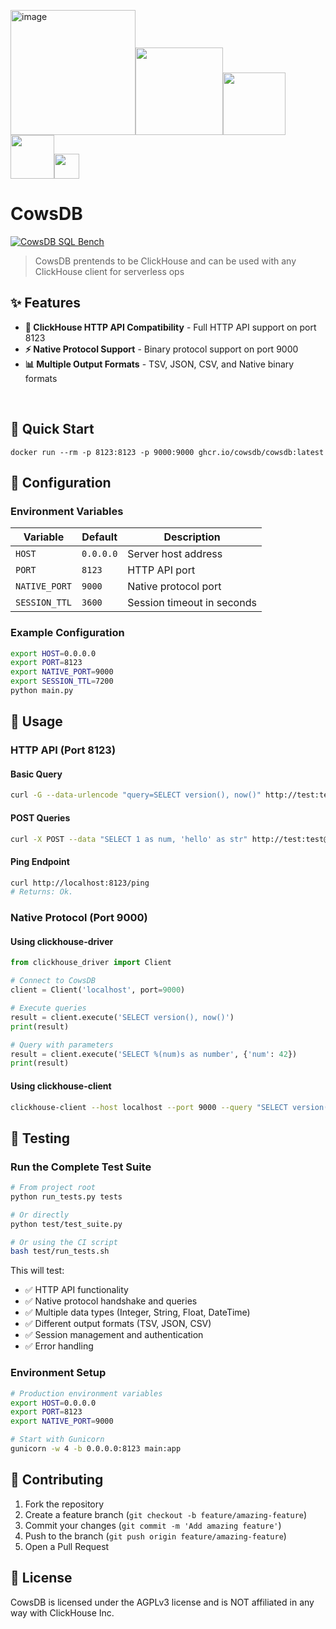 <img width="200" height="200" alt="image" src="https://github.com/user-attachments/assets/a21ea293-36f0-4ff2-9898-c5f68883c22f" /><img src="https://github.com/user-attachments/assets/685cc433-a5bb-45a4-bbd2-4f132f6dec44" width=140><img src="https://github.com/user-attachments/assets/685cc433-a5bb-45a4-bbd2-4f132f6dec44" width=100><img src="https://github.com/user-attachments/assets/685cc433-a5bb-45a4-bbd2-4f132f6dec44" width=70><img src="https://github.com/user-attachments/assets/685cc433-a5bb-45a4-bbd2-4f132f6dec44" width=40>

# CowsDB
[![CowsDB SQL Bench](https://github.com/cowsdb/cowsdb/actions/workflows/test.yml/badge.svg)](https://github.com/cowsdb/cowsdb/actions/workflows/test.yml)

> CowsDB prentends to be ClickHouse and can be used with any ClickHouse client for serverless ops

## ✨ Features

- **🔌 ClickHouse HTTP API Compatibility** - Full HTTP API support on port 8123
- **⚡ Native Protocol Support** - Binary protocol support on port 9000
- **📊 Multiple Output Formats** - TSV, JSON, CSV, and Native binary formats

<br>

## 🚀 Quick Start
```
docker run --rm -p 8123:8123 -p 9000:9000 ghcr.io/cowsdb/cowsdb:latest
```

## 🔧 Configuration

### Environment Variables

| Variable | Default | Description |
|----------|---------|-------------|
| `HOST` | `0.0.0.0` | Server host address |
| `PORT` | `8123` | HTTP API port |
| `NATIVE_PORT` | `9000` | Native protocol port |
| `SESSION_TTL` | `3600` | Session timeout in seconds |

### Example Configuration
```bash
export HOST=0.0.0.0
export PORT=8123
export NATIVE_PORT=9000
export SESSION_TTL=7200
python main.py
```

## 📖 Usage

### HTTP API (Port 8123)

#### Basic Query
```bash
curl -G --data-urlencode "query=SELECT version(), now()" http://test:test@localhost:8123
```

#### POST Queries
```bash
curl -X POST --data "SELECT 1 as num, 'hello' as str" http://test:test@localhost:8123
```

#### Ping Endpoint
```bash
curl http://localhost:8123/ping
# Returns: Ok.
```

### Native Protocol (Port 9000)

#### Using clickhouse-driver
```python
from clickhouse_driver import Client

# Connect to CowsDB
client = Client('localhost', port=9000)

# Execute queries
result = client.execute('SELECT version(), now()')
print(result)

# Query with parameters
result = client.execute('SELECT %(num)s as number', {'num': 42})
print(result)
```

#### Using clickhouse-client
```bash
clickhouse-client --host localhost --port 9000 --query "SELECT version(), now()"
```


## 🧪 Testing

### Run the Complete Test Suite
```bash
# From project root
python run_tests.py tests

# Or directly
python test/test_suite.py

# Or using the CI script
bash test/run_tests.sh
```

This will test:
- ✅ HTTP API functionality
- ✅ Native protocol handshake and queries
- ✅ Multiple data types (Integer, String, Float, DateTime)
- ✅ Different output formats (TSV, JSON, CSV)
- ✅ Session management and authentication
- ✅ Error handling

### Environment Setup
```bash
# Production environment variables
export HOST=0.0.0.0
export PORT=8123
export NATIVE_PORT=9000

# Start with Gunicorn
gunicorn -w 4 -b 0.0.0.0:8123 main:app
```

## 🤝 Contributing

1. Fork the repository
2. Create a feature branch (`git checkout -b feature/amazing-feature`)
3. Commit your changes (`git commit -m 'Add amazing feature'`)
4. Push to the branch (`git push origin feature/amazing-feature`)
5. Open a Pull Request


## 📄 License

CowsDB is licensed under the AGPLv3 license and is NOT affiliated in any way with ClickHouse Inc.


